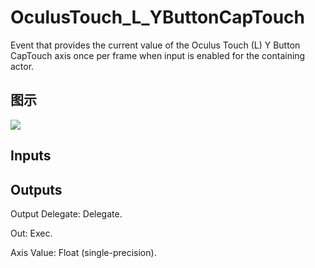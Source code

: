 # OculusTouch_L_YButtonCapTouch

Event that provides the current value of the Oculus Touch (L) Y Button CapTouch axis once per frame when input is enabled for the containing actor.

## 图示

![]($-20221218-19225340.png)

## Inputs

## Outputs

Output Delegate: Delegate.

Out: Exec.

Axis Value: Float (single-precision).

